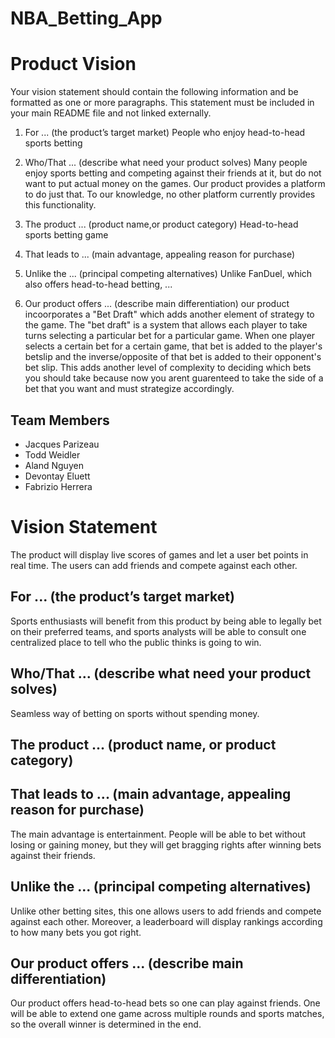 # NBA_Betting_App

# Product Vision

Your vision statement should contain the following information and be formatted as one or more paragraphs. This statement must be included in your main README file and not linked externally. 

1. For ... (the product’s target market)
	People who enjoy head-to-head sports betting
2. Who/That ... (describe what need your product solves)
	Many people enjoy sports betting and competing against their friends at it, but do not want to put actual money on the games.
	Our product provides a platform to do just that. To our knowledge, no other platform currently provides this functionality. 

3. The product ... (product name,or product category)
	Head-to-head sports betting game
	
4. That leads to ... (main advantage, appealing reason for purchase)

5. Unlike the ... (principal competing alternatives)
	Unlike FanDuel, which also offers head-to-head betting, ...
	
6. Our product offers ... (describe main differentiation)
	our product incoorporates a "Bet Draft" which adds another element of strategy to the game. The "bet draft" is a system that allows each player to take turns selecting a particular bet for a particular game. When one player selects a certain bet for a certain game, that bet is added to the player's betslip and the inverse/opposite of that bet is added to their opponent's bet slip. This adds another level of complexity to deciding which bets you should take because now you arent guarenteed to take the side of a bet that you want and must strategize accordingly. 

## Team Members

- Jacques Parizeau
- Todd Weidler
- Aland Nguyen
- Devontay Eluett
- Fabrizio Herrera

# Vision Statement
The product will display live scores of games and let a user bet points in real time. The users can add friends and compete against each other.
## For ... (the product’s target market)
Sports enthusiasts will benefit from this product by being able to legally bet on their preferred teams, and sports analysts will be able to consult one centralized place to tell who the public thinks is going to win.
## Who/That ... (describe what need your product solves)
Seamless way of betting on sports without spending money. 
## The product ... (product name, or product category)
	
## That leads to ... (main advantage, appealing reason for purchase)
The main advantage is entertainment. People will be able to bet without losing or gaining money, but they will get bragging rights after winning bets against their friends.
## Unlike the ... (principal competing alternatives)
Unlike other betting sites, this one allows users to add friends and compete against each other. Moreover, a leaderboard will display rankings according to how many bets you got right.
## Our product offers ... (describe main differentiation)
Our product offers head-to-head bets so one can play against friends. One will be able to extend one game across multiple rounds and sports matches, so the overall winner is determined in the end.
